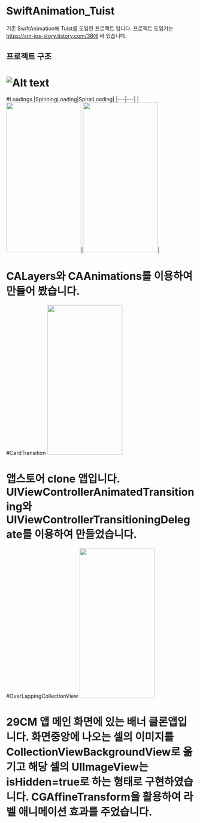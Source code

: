 # SwiftAnimation_Tuist

기존 SwiftAnimation에 Tuist를 도입한 프로젝트 입니다. 
프로젝트 도입기는 https://sm-ios-story.tistory.com/36에 써 있습니다. 


## 프로젝트 구조 
![Alt text](https://user-images.githubusercontent.com/39114237/218329029-8f19ad21-baa7-4865-a879-d23f88ecf852.png)
=======

#Loadings
|SpinningLoading|SpiralLoading|
|---|---|
|<img src="https://user-images.githubusercontent.com/39114237/216038550-0430140f-a648-478d-98a6-f5e635bd203d.gif" width="200" height="400"/>|<img src="https://user-images.githubusercontent.com/39114237/216038311-4b7ed79c-cefa-4b7a-aead-e99e53e1fae7.gif" width="200" height="400"/>|

CALayers와 CAAnimations를 이용하여 만들어 봤습니다.
=======

#CardTransition
<img src="https://user-images.githubusercontent.com/39114237/216034848-4febc1e7-730f-48b7-a957-177fc484517d.gif" width="200" height="400"/>

앱스토어 clone 앱입니다. 
UIViewControllerAnimatedTransitioning와 UIViewControllerTransitioningDelegate를 이용하여 만들었습니다.
=======


#OverLappingCollectionView
<img src="https://user-images.githubusercontent.com/39114237/216813529-edb2b57e-437b-474f-8f33-15fa9296235b.gif" width="200" height="400"/>

29CM 앱 메인 화면에 있는 배너 클론앱입니다.
화면중앙에 나오는 셀의 이미지를 CollectionViewBackgroundView로 옮기고 해당 셀의 UIImageView는 isHidden=true로 하는 형태로 구현하였습니다.
CGAffineTransform을 활용하여 라벨 애니메이션 효과를 주었습니다.
=======
